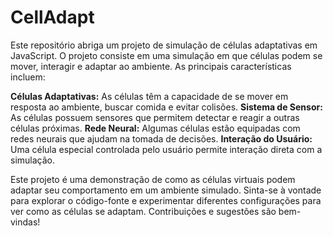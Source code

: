 # CellAdapt
Este repositório abriga um projeto de simulação de células adaptativas em JavaScript. O projeto consiste em uma simulação em que células podem se mover, interagir e adaptar ao ambiente. As principais características incluem:

**Células Adaptativas:** As células têm a capacidade de se mover em resposta ao ambiente, buscar comida e evitar colisões.
**Sistema de Sensor:** As células possuem sensores que permitem detectar e reagir a outras células próximas.
**Rede Neural:** Algumas células estão equipadas com redes neurais que ajudam na tomada de decisões.
**Interação do Usuário:** Uma célula especial controlada pelo usuário permite interação direta com a simulação.


Este projeto é uma demonstração de como as células virtuais podem adaptar seu comportamento em um ambiente simulado. Sinta-se à vontade para explorar o código-fonte e experimentar diferentes configurações para ver como as células se adaptam. Contribuições e sugestões são bem-vindas!
